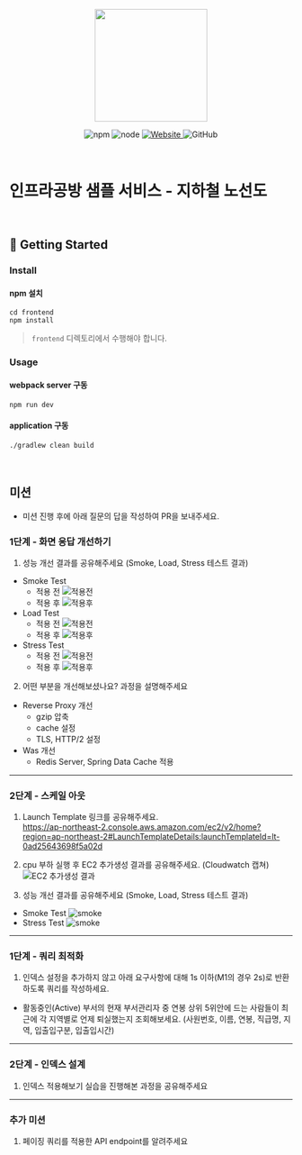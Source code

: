 <p align="center">
    <img width="200px;" src="https://raw.githubusercontent.com/woowacourse/atdd-subway-admin-frontend/master/images/main_logo.png"/>
</p>
<p align="center">
  <img alt="npm" src="https://img.shields.io/badge/npm-%3E%3D%205.5.0-blue">
  <img alt="node" src="https://img.shields.io/badge/node-%3E%3D%209.3.0-blue">
  <a href="https://edu.nextstep.camp/c/R89PYi5H" alt="nextstep atdd">
    <img alt="Website" src="https://img.shields.io/website?url=https%3A%2F%2Fedu.nextstep.camp%2Fc%2FR89PYi5H">
  </a>
  <img alt="GitHub" src="https://img.shields.io/github/license/next-step/atdd-subway-service">
</p>

<br>

# 인프라공방 샘플 서비스 - 지하철 노선도

<br>

## 🚀 Getting Started

### Install
#### npm 설치
```
cd frontend
npm install
```
> `frontend` 디렉토리에서 수행해야 합니다.

### Usage
#### webpack server 구동
```
npm run dev
```
#### application 구동
```
./gradlew clean build
```
<br>

## 미션

* 미션 진행 후에 아래 질문의 답을 작성하여 PR을 보내주세요.


### 1단계 - 화면 응답 개선하기
1. 성능 개선 결과를 공유해주세요 (Smoke, Load, Stress 테스트 결과)
- Smoke Test
    - 적용 전
![적용전](loadtest/step1/before/smoke_result_k6.PNG)
    - 적용 후
![적용후](loadtest/step1/after/smoke_result_k6.PNG)
- Load Test
    - 적용 전
![적용전](loadtest/step1/before/load_result_k6.PNG)
    - 적용 후
![적용후](loadtest/step1/after/load_result_k6.PNG)
- Stress Test
    - 적용 전
![적용전](loadtest/step1/before/stress_result_k6.PNG)
    - 적용 후
![적용후](loadtest/step1/after/stress_result_k6.PNG)    
2. 어떤 부분을 개선해보셨나요? 과정을 설명해주세요
- Reverse Proxy 개선
    - gzip 압축
    - cache 설정
    - TLS, HTTP/2 설정
- Was 개선
    - Redis Server, Spring Data Cache 적용
---

### 2단계 - 스케일 아웃
1. Launch Template 링크를 공유해주세요.  
https://ap-northeast-2.console.aws.amazon.com/ec2/v2/home?region=ap-northeast-2#LaunchTemplateDetails:launchTemplateId=lt-0ad25643698f5a02d

2. cpu 부하 실행 후 EC2 추가생성 결과를 공유해주세요. (Cloudwatch 캡쳐)
![EC2 추가생성 결과](./loadtest/step2/instance_count.PNG)

3. 성능 개선 결과를 공유해주세요 (Smoke, Load, Stress 테스트 결과)
- Smoke Test
![smoke](./loadtest/step2/smoke_test.PNG)
- Stress Test
![smoke](./loadtest/step2/stress_test.PNG)
---

### 1단계 - 쿼리 최적화

1. 인덱스 설정을 추가하지 않고 아래 요구사항에 대해 1s 이하(M1의 경우 2s)로 반환하도록 쿼리를 작성하세요.

- 활동중인(Active) 부서의 현재 부서관리자 중 연봉 상위 5위안에 드는 사람들이 최근에 각 지역별로 언제 퇴실했는지 조회해보세요. (사원번호, 이름, 연봉, 직급명, 지역, 입출입구분, 입출입시간)

---

### 2단계 - 인덱스 설계

1. 인덱스 적용해보기 실습을 진행해본 과정을 공유해주세요

---

### 추가 미션

1. 페이징 쿼리를 적용한 API endpoint를 알려주세요
